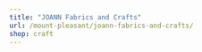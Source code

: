 ```yaml
---
title: "JOANN Fabrics and Crafts"
url: /mount-pleasant/joann-fabrics-and-crafts/
shop: craft
---
```

